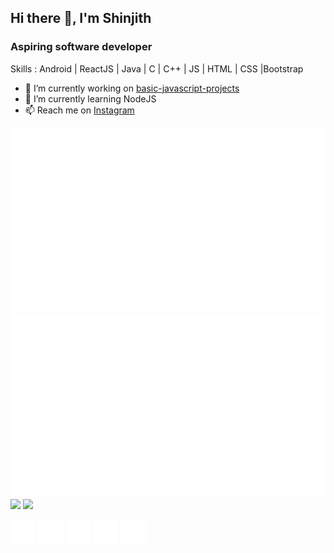 ## Hi there 👋, I'm Shinjith
### Aspiring software developer

Skills : Android | ReactJS | Java | C | C++ | JS | HTML | CSS |Bootstrap 

- 🔭 I’m currently working on [basic-javascript-projects](https://github.com/shinjith-dev/basic-javscript-projects) 
- 🌱 I’m currently learning NodeJS 
- 📫 Reach me on [Instagram](https://www.instagram.com/shinjith_/)

![](https://raw.githubusercontent.com/shinjith-dev/stats/master/generated/overview.svg#gh-dark-mode-only)
![](https://raw.githubusercontent.com/shinjith-dev/stats/master/generated/overview.svg#gh-light-mode-only)
![](https://raw.githubusercontent.com/username/github-stats/master/generated/languages.svg#gh-dark-mode-only)
![](https://raw.githubusercontent.com/username/github-stats/master/generated/languages.svg#gh-light-mode-only)

   [<img src='src\twitter.png' alt='twitter' height='40'>](https://twitter.com/rshinjith)  [<img src='src/github.png' alt='github' height='40'>](https://github.com/WhiteWolfDot)  [<img src='src\instagram.png' alt='instagram' height='40'>](https://www.instagram.com/shinjith_/)  [<img src='src\facebook.png' alt='facebook' height='40'>](https://www.facebook.com/shinjith.kanhangad)  [<img src='src\linkedin.png' alt='linkedin' height='40'>](https://in.linkedin.com/in/shinjithkanhangad)
